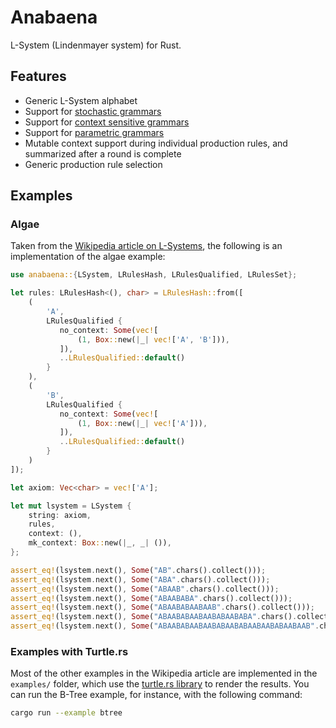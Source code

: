 Anabaena
==========

L-System (Lindenmayer system) for Rust.

## Features

- Generic L-System alphabet
- Support for [stochastic grammars](https://en.wikipedia.org/wiki/L-system#Stochastic_grammars)
- Support for [context sensitive grammars](https://en.wikipedia.org/wiki/L-system#Context_sensitive_grammars)
- Support for [parametric grammars](https://en.wikipedia.org/wiki/L-system#Parametric_grammars)
- Mutable context support during individual production rules, and summarized after a round is complete
- Generic production rule selection

## Examples

### Algae

Taken from the [Wikipedia article on L-Systems](https://en.wikipedia.org/wiki/L-system#Example_1:_Algae),
the following is an implementation of the algae example:

```rust
use anabaena::{LSystem, LRulesHash, LRulesQualified, LRulesSet};

let rules: LRulesHash<(), char> = LRulesHash::from([
    (
        'A',
        LRulesQualified {
           no_context: Some(vec![
               (1, Box::new(|_| vec!['A', 'B'])),
           ]),
           ..LRulesQualified::default()
        }
    ),
    (
        'B',
        LRulesQualified {
           no_context: Some(vec![
               (1, Box::new(|_| vec!['A'])),
           ]),
           ..LRulesQualified::default()
        }
    )
]);

let axiom: Vec<char> = vec!['A'];

let mut lsystem = LSystem {
    string: axiom,
    rules,
    context: (),
    mk_context: Box::new(|_, _| ()),
};

assert_eq!(lsystem.next(), Some("AB".chars().collect()));
assert_eq!(lsystem.next(), Some("ABA".chars().collect()));
assert_eq!(lsystem.next(), Some("ABAAB".chars().collect()));
assert_eq!(lsystem.next(), Some("ABAABABA".chars().collect()));
assert_eq!(lsystem.next(), Some("ABAABABAABAAB".chars().collect()));
assert_eq!(lsystem.next(), Some("ABAABABAABAABABAABABA".chars().collect()));
assert_eq!(lsystem.next(), Some("ABAABABAABAABABAABABAABAABABAABAAB".chars().collect()));
```

### Examples with Turtle.rs

Most of the other examples in the Wikipedia article are implemented in the `examples/` folder, which
use the [turtle.rs library](https://turtle.rs/) to render the results. You can run the B-Tree example,
for instance, with the following command:

```bash
cargo run --example btree
```
